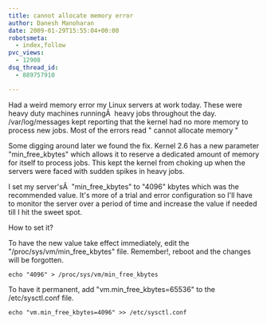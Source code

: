 ```yaml
---
title: cannot allocate memory error
author: Danesh Manoharan
date: 2009-01-29T15:55:04+00:00
robotsmeta:
  - index,follow
pvc_views:
  - 12908
dsq_thread_id:
  - 889757910

---
```

Had a weird memory error my Linux servers at work today. These were heavy duty machines runningÂ  heavy jobs throughout the day. /var/log/messages kept reporting that the kernel had no more memory to process new jobs. Most of the errors read " cannot allocate memory "

Some digging around later we found the fix. Kernel 2.6 has a new parameter "min\_free\_kbytes" which allows it to reserve a dedicated amount of memory for itself to process jobs. This kept the kernel from choking up when the servers were faced with sudden spikes in heavy jobs.

I set my server'sÂ  "min\_free\_kbytes" to "4096" kbytes which was the recommended value. It's more of a trial and error configuration so I'll have to monitor the server over a period of time and increase the value if needed till I hit the sweet spot.

How to set it?

To have the new value take effect immediately, edit the "/proc/sys/vm/min\_free\_kbytes" file. Remember!, reboot and the changes will be forgotten.

`echo "4096" > /proc/sys/vm/min_free_kbytes`

To have it permanent, add "vm.min\_free\_kbytes=65536" to the /etc/sysctl.conf file.

`echo "vm.min_free_kbytes=4096" >> /etc/sysctl.conf`